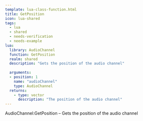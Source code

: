 ```yaml
---
template: lua-class-function.html
title: GetPosition
icon: lua-shared
tags:
  - lua
  - shared
  - needs-verification
  - needs-example
lua:
  library: AudioChannel
  function: GetPosition
  realm: shared
  description: "Gets the position of the audio channel"
  
  arguments:
  - position: 1
    name: "audioChannel"
    type: AudioChannel
  returns:
    - type: vector
      description: "The position of the audio channel"
---
```


<div class="lua__search__keywords">
AudioChannel:GetPosition &#x2013; Gets the position of the audio channel
</div>
